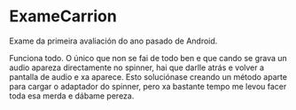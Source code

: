 # ExameCarrion
Exame da primeira avaliación do ano pasado de Android.

Funciona todo. O único que non se fai de todo ben e que cando se grava un audio apareza directamente no spinner, hai que darlle atrás 
e volver a pantalla de audio e xa aparece. Esto soluciónase creando un método aparte para cargar o adaptador do spinner, pero
xa bastante tempo me levou facer toda esa merda e dábame pereza.
